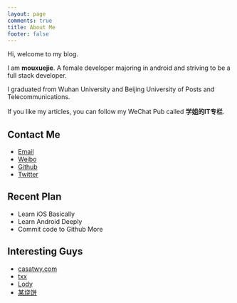 ```yaml
---
layout: page
comments: true
title: About Me
footer: false
---
```


Hi, welcome to my blog.

I am **mouxuejie**. A female developer majoring in android and striving to be a full stack developer.

I graduated from Wuhan University and Beijing University of Posts and Telecommunications.

If you like my articles, you can follow my WeChat Pub called **学姐的IT专栏**.

## Contact Me

- [Email](mailto:mouxuejie@gmail.com)     
- [Weibo](http://weibo.com/u/2019322347)	  
- [Github](https://github.com/wangxinghe)       
- [Twitter](https://twitter.com/mouxuejie)

## Recent Plan

- Learn iOS Basically
- Learn Android Deeply
- Commit code to Github More
   
## Interesting Guys

- [casatwy.com](casatwy.com)
- [txx](http://weibo.com/u/2157980617?topnav=1&wvr=6&topsug=1&is_all=1)
- [Lody](http://weibo.com/p/1005055627960273/home?from=page_100505&mod=TAB#place)
- [某烧饼](http://feng.moe/)
   